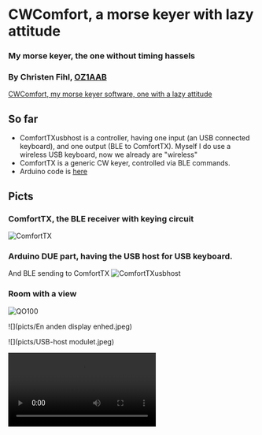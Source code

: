 # CWComfort, a morse keyer with lazy attitude
### My morse keyer, the one without timing hassels
### By Christen Fihl, [OZ1AAB](https://www.fihl.net/oz1aab/)

[CWComfort, my morse keyer software, one with a lazy attitude](/cw/)

## So far
* ComfortTXusbhost is a controller, having one input (an USB connected keyboard), and one output (BLE to ComfortTX). Myself I do use a wireless USB keyboard, now we already are "wireless"
* ComfortTX is a generic CW keyer, controlled via BLE commands. 
* Arduino code is [here](https://github.com/Fihl/BLE_CW_Keyer)

## Picts
### ComfortTX, the BLE receiver with keying circuit
![ComfortTX](/picts/ComfortTX.png)

### Arduino DUE part, having the USB host for USB keyboard. 
And BLE sending to ComfortTX
![ComfortTXusbhost](/picts/USBkbd.jpeg)

### Room with a view
![QO100](/picts/QO100.jpeg)

![](picts/En anden display enhed.jpeg)

![](picts/USB-host modulet.jpeg)

![](picts/demo.mov)
